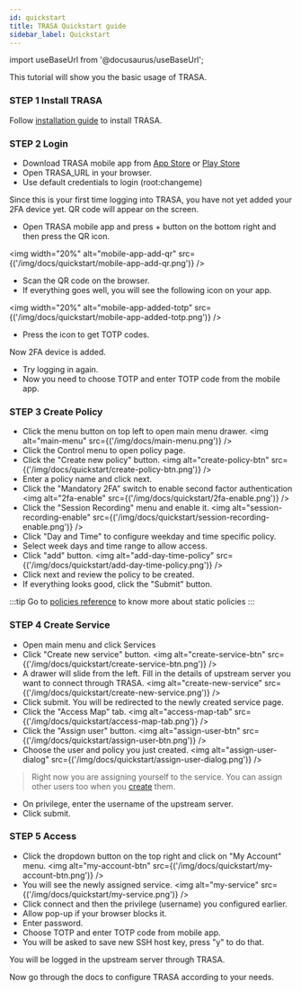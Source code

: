 ```yaml
---
id: quickstart
title: TRASA Quickstart guide
sidebar_label: Quickstart
---
```


import useBaseUrl from '@docusaurus/useBaseUrl';


This tutorial will show you the basic usage of TRASA.


### STEP 1 Install TRASA

Follow [installation guide](../install/installation.md) to install TRASA. 

### STEP 2 Login

* Download TRASA mobile app from [App Store](https://apps.apple.com/us/app/trasa/id1411267389) or [Play Store](https://play.google.com/store/apps/details?id=com.trasa)
* Open TRASA_URL in your browser.
* Use default credentials to login (root:changeme)

Since this is your first time logging into TRASA, you have not yet added your 2FA device yet.
QR code will appear on the screen.

* Open TRASA mobile app and press + button on the bottom right and then press the QR icon.

<img width="20%" alt="mobile-app-add-qr" src={('/img/docs/quickstart/mobile-app-add-qr.png')} />  

* Scan the QR code on the browser.
* If everything goes well, you will see the following icon on your app.

<img  width="20%"  alt="mobile-app-added-totp" src={('/img/docs/quickstart/mobile-app-added-totp.png')} />
  
* Press the icon to get TOTP codes.


Now 2FA device is added.

* Try logging in again.
* Now you need to choose TOTP and enter TOTP code from the mobile app.


### STEP 3 Create Policy
* Click the menu button on top left to open main menu drawer.
<img  alt="main-menu" src={('/img/docs/main-menu.png')} />  
* Click the Control menu to open policy page.
* Click the "Create new policy" button.
<img  alt="create-policy-btn" src={('/img/docs/quickstart/create-policy-btn.png')} />  
* Enter a policy name and click next.
* Click the "Mandatory 2FA" switch to enable second factor authentication
<img  alt="2fa-enable" src={('/img/docs/quickstart/2fa-enable.png')} />  
* Click the "Session Recording" menu and enable it.
<img  alt="session-recording-enable" src={('/img/docs/quickstart/session-recording-enable.png')} />  
* Click "Day and Time" to configure weekday and time specific policy.
* Select week days and time range to allow access.
* Click "add" button.
<img  alt="add-day-time-policy" src={('/img/docs/quickstart/add-day-time-policy.png')} />  
* Click next and review the policy to be created. 
* If everything looks good, click the "Submit" button.

:::tip
Go to [policies reference](../policies/basic-policy.md) to know more about static policies
:::

### STEP 4 Create Service
* Open main menu and click Services
* Click "Create new service" button.
<img  alt="create-service-btn" src={('/img/docs/quickstart/create-service-btn.png')} />  
* A drawer will slide from the left. Fill in the details of upstream server you want to connect through TRASA.
<img  alt="create-new-service" src={('/img/docs/quickstart/create-new-service.png')} />  
* Click submit. You will be redirected to the newly created service page.
* Click the "Access Map" tab.
<img  alt="access-map-tab" src={('/img/docs/quickstart/access-map-tab.png')} />  
* Click the "Assign user" button.
<img  alt="assign-user-btn" src={('/img/docs/quickstart/assign-user-btn.png')} />  
* Choose the user and policy you just created.
<img  alt="assign-user-dialog" src={('/img/docs/quickstart/assign-user-dialog.png')} />  

> Right now you are assigning yourself to the service. You can assign other users too when you [create](../users/crud.md) them.

* On privilege, enter the username of the upstream server.
* Click submit.


### STEP 5 Access

* Click the dropdown button on the top right and click on "My Account" menu.
 <img  alt="my-account-btn" src={('/img/docs/quickstart/my-account-btn.png')} />  
* You will see the newly assigned service.
 <img  alt="my-service" src={('/img/docs/quickstart/my-service.png')} />  
* Click connect and then the privilege (username) you configured earlier.
* Allow pop-up if your browser blocks it.
* Enter password.
* Choose TOTP and enter TOTP code from mobile app.
* You will be asked to save new SSH host key, press "y" to do that.

You will be logged in the upstream server through TRASA.

Now go through the docs to configure TRASA according to your needs. 





















